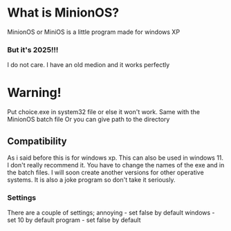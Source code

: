 # What is MinionOS?
MinionOS or MiniOS is a little program made for windows XP
### But it's 2025!!!
I do not care. I have an old medion and it works perfectly
# Warning!
Put choice.exe in system32 file or else it won't work.
Same with the MinionOS batch file
Or you can give path to the directory
## Compatibility
As i said before this is for windows xp. This can also be used in windows 11.
I don't really recommend it. You have to change the names of the exe and in the batch files.
I will soon create another versions for other operative systems.
It is also a joke program so don't take it seriously.
### Settings
There are a couple of settings;
annoying - set false by default
windows - set 10 by default
program - set false by default
